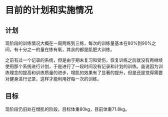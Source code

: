# 目前的计划和实施情况

## 计划

现阶段的训练情况大概在一周两练到三练，每次的训练量基本在80%到90%之间，有十分之一的量在练有氧，其余的都是肌肥大训练。

之前有过一个记录的系统，但是由于期末复习和受伤，恢复训练之后就没有再继续使用那个系统进行计划，于是进行了一段时间没有记录和计划的训练。虽说因为训练理念的提高和训练质量的进步，增肌的效果有了显著的提升，但是还是觉得需要对健身进行记录，这样才能利用好每一次的训练。

## 目标

现阶段仍旧处在增肌的阶段，目标体重80kg，目前体重71.8kg。

